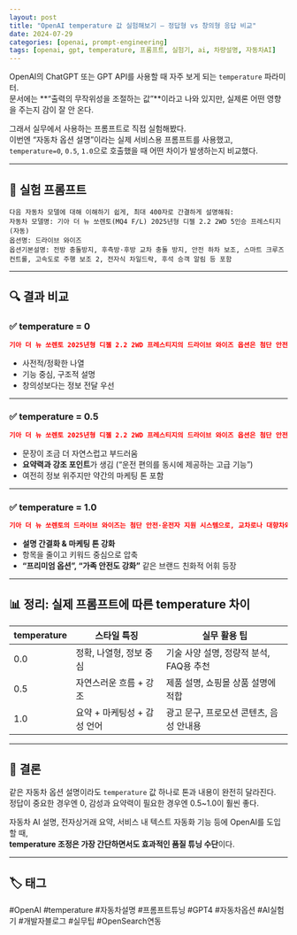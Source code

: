 ```yaml
---
layout: post
title: "OpenAI temperature 값 실험해보기 – 정답형 vs 창의형 응답 비교"
date: 2024-07-29
categories: [openai, prompt-engineering]
tags: [openai, gpt, temperature, 프롬프트, 실험기, ai, 차량설명, 자동차AI]
---
```


OpenAI의 ChatGPT 또는 GPT API를 사용할 때 자주 보게 되는 `temperature` 파라미터.  
문서에는 **“출력의 무작위성을 조절하는 값”**이라고 나와 있지만, 실제론 어떤 영향을 주는지 감이 잘 안 온다.

그래서 실무에서 사용하는 프롬프트로 직접 실험해봤다.  
이번엔 “자동차 옵션 설명”이라는 실제 서비스용 프롬프트를 사용했고, `temperature=0`, `0.5`, `1.0`으로 호출했을 때 어떤 차이가 발생하는지 비교했다.

---

## 🧪 실험 프롬프트

```text
다음 자동차 모델에 대해 이해하기 쉽게, 최대 400자로 간결하게 설명해줘:
자동차 모델명: 기아 더 뉴 쏘렌토(MQ4 F/L) 2025년형 디젤 2.2 2WD 5인승 프레스티지 (자동)
옵션명: 드라이브 와이즈
옵션기본설명: 전방 충돌방지, 후측방·후방 교차 충돌 방지, 안전 하차 보조, 스마트 크루즈 컨트롤, 고속도로 주행 보조 2, 전자식 차일드락, 후석 승객 알림 등 포함
```

---

## 🔍 결과 비교

### ✅ temperature = 0
```json
기아 더 뉴 쏘렌토 2025년형 디젤 2.2 2WD 프레스티지의 드라이브 와이즈 옵션은 첨단 안전 및 편의 기능을 갖춘 패키지입니다. 전방 충돌방지, 후측방·후방 교차 충돌 방지, 안전 하차 보조 등 사고 위험을 줄여주는 안전 기능이 포함됩니다. 스마트 크루즈 컨트롤과 내비게이션 연동으로 장거리 주행 시 편리하며, 고속도로 주행 보조 2는 차로 변경까지 도와줍니다. 전자식 차일드락과 후석 승객 알림도 있어 가족 안전과 편의성을 높입니다.
```
- 사전적/정확한 나열
- 기능 중심, 구조적 설명
- 창의성보다는 정보 전달 우선

---

### ✅ temperature = 0.5
```json
기아 더 뉴 쏘렌토 2025년형 디젤 2.2 2WD 프레스티지의 드라이브 와이즈 옵션은 첨단 안전 및 편의 기능을 갖춘 패키지입니다. 전방 충돌방지, 후측방 및 후방 교차 충돌 방지, 안전 하차 보조 등 사고 위험을 줄여주는 안전 기능이 포함됩니다. 스마트 크루즈 컨트롤은 운전자를 도와 차간 거리 유지와 차로 변경을 지원하며, 내비게이션 연동으로 고속도로 주행 시 편리함을 높입니다. 전자식 차일드락과 후석 승객 알림도 포함돼 가족 안전과 편리성을 강화합니다. 이 옵션은 안전성과 운전 편의를 동시에 제공하는 고급 기능입니다.
```
- 문장이 조금 더 자연스럽고 부드러움
- **요약력과 강조 포인트**가 생김 (“운전 편의를 동시에 제공하는 고급 기능”)
- 여전히 정보 위주지만 약간의 마케팅 톤 포함

---

### ✅ temperature = 1.0
```json
기아 더 뉴 쏘렌토의 드라이브 와이즈는 첨단 안전·운전자 지원 시스템으로, 교차로나 대향차와의 충돌 방지, 차로 유지, 스마트 크루즈, 고속도로 주행 보조 등 다양한 기능을 갖추고 있습니다. 후측방·후방 충돌 방지, 안전하차 보조, 후석 승객 알림도 포함돼 안전 운전을 돕고, 전자식 차일드락으로 가족 안전도 강화됩니다. 안전성과 편리성을 동시에 높이는 프리미엄 옵션입니다.
```
- **설명 간결화 & 마케팅 톤 강화**
- 항목을 줄이고 키워드 중심으로 압축
- **“프리미엄 옵션”, “가족 안전도 강화”** 같은 브랜드 친화적 어휘 등장

---

## 📊 정리: 실제 프롬프트에 따른 temperature 차이

| temperature | 스타일 특징 | 실무 활용 팁 |
|-------------|----------------|------------------|
| 0.0 | 정확, 나열형, 정보 중심 | 기술 사양 설명, 정량적 분석, FAQ용 추천 |
| 0.5 | 자연스러운 흐름 + 강조 | 제품 설명, 쇼핑몰 상품 설명에 적합 |
| 1.0 | 요약 + 마케팅성 + 감성 언어 | 광고 문구, 프로모션 콘텐츠, 음성 안내용 |

---

## 💬 결론

같은 자동차 옵션 설명이라도 `temperature` 값 하나로 톤과 내용이 완전히 달라진다.  
정답이 중요한 경우엔 0, 감성과 요약력이 필요한 경우엔 0.5~1.0이 훨씬 좋다.

자동차 AI 설명, 전자상거래 요약, 서비스 내 텍스트 자동화 기능 등에 OpenAI를 도입할 때,  
**temperature 조정은 가장 간단하면서도 효과적인 품질 튜닝 수단**이다.

---

## 🏷️ 태그
#OpenAI #temperature #자동차설명 #프롬프트튜닝 #GPT4 #자동차옵션 #AI실험기 #개발자블로그 #실무팁 #OpenSearch연동
